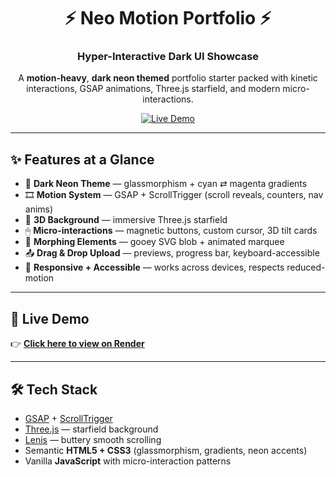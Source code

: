 <div align="center">

# ⚡️ Neo Motion Portfolio ⚡️  
### Hyper-Interactive Dark UI Showcase

A **motion-heavy**, **dark neon themed** portfolio starter packed with kinetic interactions, GSAP animations, Three.js starfield, and modern micro-interactions.

[![Live Demo](https://img.shields.io/badge/Live%20Demo-Render-blueviolet?style=for-the-badge&logo=vercel)](https://your-render-link-here.onrender.com)

</div>

---

## ✨ Features at a Glance

- 🎨 **Dark Neon Theme** — glassmorphism + cyan ⇄ magenta gradients  
- 🎞 **Motion System** — GSAP + ScrollTrigger (scroll reveals, counters, nav anims)  
- 🌌 **3D Background** — immersive Three.js starfield  
- 🖱 **Micro-interactions** — magnetic buttons, custom cursor, 3D tilt cards  
- 🧩 **Morphing Elements** — gooey SVG blob + animated marquee  
- 📤 **Drag & Drop Upload** — previews, progress bar, keyboard-accessible  
- 📱 **Responsive + Accessible** — works across devices, respects reduced-motion  

---

## 🚀 Live Demo

👉 **[Click here to view on Render](https://your-render-link-here.onrender.com)**


---

## 🛠 Tech Stack

- [GSAP](https://greensock.com/gsap) + [ScrollTrigger](https://greensock.com/scrolltrigger/)  
- [Three.js](https://threejs.org/) — starfield background  
- [Lenis](https://github.com/studio-freight/lenis) — buttery smooth scrolling  
- Semantic **HTML5 + CSS3** (glassmorphism, gradients, neon accents)  
- Vanilla **JavaScript** with micro-interaction patterns  
